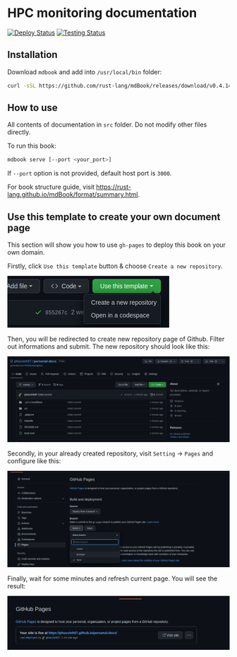 # HPC monitoring documentation

[![Deploy Status](https://github.com/HPCMonitoring/docs/workflows/Build%20and%20deploy/badge.svg?event=push)](https://github.com/HPCMonitoring/docs/actions?workflow=Build%20and%20deploy) [![Testing Status](https://github.com/HPCMonitoring/docs/workflows/Test/badge.svg?event=pull_request)](https://github.com/HPCMonitoring/docs/actions?workflow=Test)

## Installation

Download `mdbook` and add into `/usr/local/bin` folder:

```bash
curl -sSL https://github.com/rust-lang/mdBook/releases/download/v0.4.14/mdbook-v0.4.14-x86_64-unknown-linux-gnu.tar.gz | sudo tar -xz --directory=/usr/local/bin
```

## How to use

All contents of documentation in `src` folder. Do not modify other files directly.

To run this book:

```bash
mdbook serve [--port <your_port>]
```

If `--port` option is not provided, default host port is `3000`.

For book structure guide, visit <https://rust-lang.github.io/mdBook/format/summary.html>.

## Use this template to create your own document page

This section will show you how to use `gh-pages` to deploy this book on your own domain.

Firstly, click `Use this template` button & choose `Create a new repository`.

![image1](./assets/create-repo-from-template.png)

Then, you will be redirected to create new repository page of Github. Filter out informations and submit. The new repository should look like this:

![image2](./assets/create-repo-success.png)

Secondly, in your already created repository, visit `Setting` -> `Pages` and configure like this:

![image3](./assets/setting.png)

Finally, wait for some minutes and refresh current page. You will see the result:

![image3](./assets/result.png)

